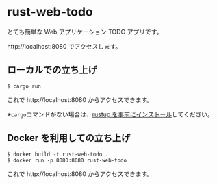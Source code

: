 # rust-web-todo

とても簡単な Web アプリケーション TODO アプリです。

http://localhost:8080 でアクセスします。

## ローカルでの立ち上げ

```console
$ cargo run
```

これで http://localhost:8080 からアクセスできます。

※`cargo`コマンドがない場合は、[rustup を事前にインストール](https://www.rust-lang.org/ja/tools/install)してください。

## Docker を利用しての立ち上げ

```console
$ docker build -t rust-web-todo .
$ docker run -p 8080:8080 rust-web-todo
```

これで http://localhost:8080 からアクセスできます。
